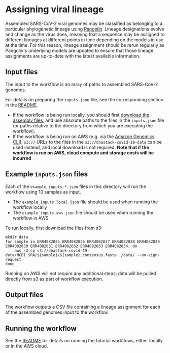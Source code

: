 # Assigning viral lineage

Assembled SARS-CoV-2 viral genomes may be classified as belonging to a particular phylogenetic lineage using [Pangolin](https://github.com/cov-lineages/pangolin). Lineage designations evolve and change as the virus does, meaning that a sequence may be assigned to different lineages at different points in time depending on the models in use at the time. For this reason, lineage assignment should be rerun regularly as Pangolin's underlying models are updated to ensure that those lineage assignments are up-to-date with the latest available information.


## Input files

The input to the workflow is an array of paths to assembled SARS-CoV-2 genomes.

For details on preparing the `inputs.json` file, see the corresponding section in the [README](../README.md#preparing-the-inputsjson-file).

- If the workflow is being run locally, you should first [download the assembly files](../../README.md#data-access), and use absolute paths to the files in the `inputs.json` file (or paths relative to the directory from which you are executing the workflow).
- If the workflow is being run on AWS (e.g. via the [Amazon Genomics CLI](https://aws.amazon.com/genomics-cli/)), `s3://` URLs to the files in the `s3://dnastack-covid-19-data` can be used instead, and local download is not required. **Note that if the workflow is run on AWS, cloud compute and storage costs will be incurred**


## Example `inputs.json` files

Each of the `example_inputs.*.json` files in this directory will run the workflow using 10 samples as input.

- The `example_inputs.local.json` file should be used when running the workflow locally
- The `example_inputs.aws.json` file should be used when running the workflow in AWS

To run locally, first download the files from s3:

```
mkdir data
for sample in ERR4082025 ERR4082026 ERR4082027 ERR4082028 ERR4082029 ERR4082030 ERR4082031 ERR4082032 ERR4082033 ERR4082034; do
    aws s3 cp s3://dnastack-covid-19-data/NCBI_SRA/${sample}/${sample}.consensus.fasta ./data/ --no-sign-request
done
```

Running on AWS will not require any additional steps; data will be pulled directly from s3 as part of workflow execution.


## Output files

The workflow outputs a CSV file containing a lineage assignment for each of the assembled genomes input to the workflow.


## Running the workflow

See the [README](../README.md) for details on running the tutorial workflows, either locally or in the AWS cloud.
